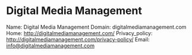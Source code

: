 
# Digital Media Management

Name: Digital Media Management
Domain: digitalmediamanagement.com
Home: http://digitalmediamanagement.com/
Privacy_policy: http://digitalmediamanagement.com/privacy-policy/
Email: info@digitalmediamanagement.com
